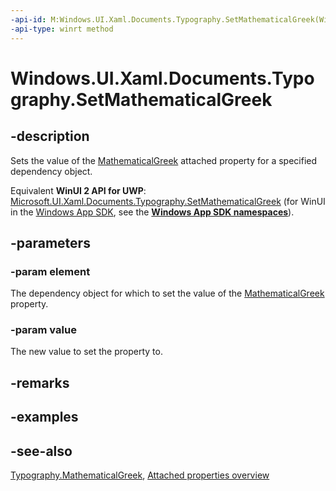 ```yaml
---
-api-id: M:Windows.UI.Xaml.Documents.Typography.SetMathematicalGreek(Windows.UI.Xaml.DependencyObject,System.Boolean)
-api-type: winrt method
---
```


<!-- Method syntax
public void SetMathematicalGreek(Windows.UI.Xaml.DependencyObject element, System.Boolean value)
-->

# Windows.UI.Xaml.Documents.Typography.SetMathematicalGreek

## -description
Sets the value of the [MathematicalGreek](typography_mathematicalgreek.md) attached property for a specified dependency object.

Equivalent **WinUI 2 API for UWP**: [Microsoft.UI.Xaml.Documents.Typography.SetMathematicalGreek](/windows/winui/api/microsoft.ui.xaml.documents.typography.setmathematicalgreek) (for WinUI in the [Windows App SDK](/windows/apps/windows-app-sdk/), see the **[Windows App SDK namespaces](/windows/windows-app-sdk/api/winrt/)**).

## -parameters
### -param element
The dependency object for which to set the value of the [MathematicalGreek](typography_mathematicalgreek.md) property.

### -param value
The new value to set the property to.

## -remarks

## -examples

## -see-also

[Typography.MathematicalGreek](typography_mathematicalgreek.md), [Attached properties overview](/windows/uwp/xaml-platform/attached-properties-overview)
